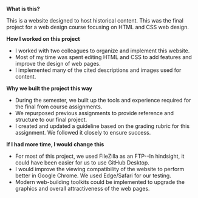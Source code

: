 **What is this?**

This is a website designed to host historical content. This was the final project for a web design course focusing on HTML and CSS web design.

**How I worked on this project**

* I worked with two colleagues to organize and implement this website.
* Most of my time was spent editing HTML and CSS to add features and improve the design of web pages.
* I implemented many of the cited descriptions and images used for content.

**Why we built the project this way**

* During the semester, we built up the tools and experience required for the final from course assignments.
* We repurposed previous assignments to provide reference and structure to our final project.
* I created and updated a guideline based on the grading rubric for this assignment. We followed it closely to ensure success.

**If I had more time, I would change this**

* For most of this project, we used FileZilla as an FTP--In hindsight, it could have been easier for us to use GitHub Desktop.
* I would improve the viewing compatibility of the website to perform better in Google Chrome. We used Edge/Safari for our testing.
* Modern web-building toolkits could be implemented to upgrade the graphics and overall attractiveness of the web pages.
